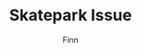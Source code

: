 ---
title: Skatepark Issue
author: Finn
description: issue
courses: { csa: {week: 2} }
type: Tangibles
comments: true
---